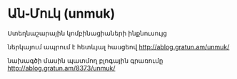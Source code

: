 # Ան֊Մուկ (unmuk)
Ստեղնաշարային կոմբինացիաների ինքնուսույց

ներկայում ապրում է հետևյալ հասցեով
http://ablog.gratun.am/unmuk/ 

նախագծի մասին պատմող բլոգային գրառումը
http://ablog.gratun.am/8373/unmuk/


